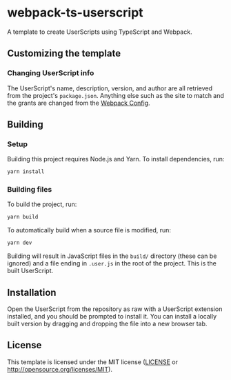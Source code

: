 # webpack-ts-userscript

A template to create UserScripts using TypeScript and Webpack.

<!-- Info on how to use the template -->

## Customizing the template

### Changing UserScript info

The UserScript's name, description, version, and author are all retrieved from the project's `package.json`.
Anything else such as the site to match and the grants are changed from the [Webpack Config].

<!-- These instructions can be updated to fit your project's requirements -->

## Building

### Setup

Building this project requires Node.js and Yarn.
To install dependencies, run:

```sh
yarn install
```

### Building files

To build the project, run:

```sh
yarn build
```

To automatically build when a source file is modified, run:

```sh
yarn dev
```

Building will result in JavaScript files in the `build/` directory (these can be ignored)
and a file ending in `.user.js` in the root of the project.
This is the built UserScript.

## Installation

Open the UserScript from the repository as raw with a UserScript extension installed,
and you should be prompted to install it. You can install a locally built version
by dragging and dropping the file into a new browser tab.

## License

This template is licensed under the MIT license
([LICENSE](LICENSE) or <http://opensource.org/licenses/MIT>).

[webpack config]: webpack.config.js
